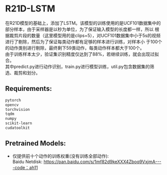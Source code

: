 # R21D-LSTM  
在R21D模型的基础上，添加了LSTM。该模型的训练使用的是UCF101数据集中的部分样本，由于采样器是以秒为单位，为了保证输入模型的长度都一样，所以
根据裁剪片段的数量（这里模型用的是clips=5），对UCF101数据集中小于5s的视频进行了剔除，然后为了保证每类动作都有足够的样本进行训练，对样本小
于100个的动作类别进行剔除，最终剩下59类动作，每类动作样本都大于100个。  
由于训练样本太少，验证集识别精度仅达到了88%，若继续训练，就会出现过拟合。  
其中predict.py进行动作识别，train.py进行模型训练，util.py包含数据集的筛选、裁剪和划分。

## Requirements:  
```bash
pytorch  
opencv  
torchvision  
tqdm  
numpy  
scikit-learn  
cudatoolkit  
```

## Pretrained Models:
* 仅提供前十个动作的训练权重(没有训练全部动作):  
Baidu Netdisk: https://pan.baidu.com/s/1mf82d9keXXX4Zboq9VxjmA----code：ah11  
